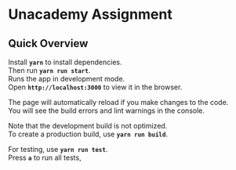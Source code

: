 # Unacademy Assignment

## Quick Overview

Install **``` yarn ```** to install dependencies.<br>
Then run  **``` yarn run start ```**.<br>
Runs the app in development mode.<br>
Open **```http://localhost:3000```** to view it in the browser.

The page will automatically reload if you make changes to the code.<br>
You will see the build errors and lint warnings in the console.

Note that the development build is not optimized.<br>
To create a production build, use **``` yarn run build ```**.

For testing, use **``` yarn run test ```**.<br>
Press **``` a ```** to run all tests,
